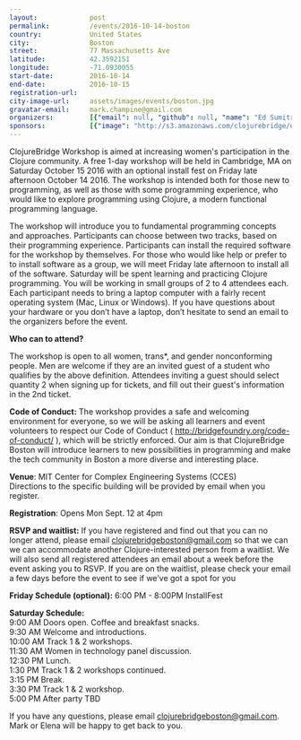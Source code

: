 ```yaml
---
layout:             post
permalink:          /events/2016-10-14-boston
country:            United States
city:               Boston
street:             77 Massachusetts Ave
latitude:           42.3592151
longitude:          -71.0930055
start-date:         2016-10-14
end-date:           2016-10-15
registration-url:
city-image-url:     assets/images/events/boston.jpg
gravatar-email:     mark.champine@gmail.com
organizers:         [{"email": null, "github": null, "name": "Ed Sumitra", "twitter": "ed_sumitra"}, {"email": "clojurebridgeboston@gmail.com", "github": "elenam", "name": "Elena Machkasova", "twitter": "elenam_clj"}, {"email": "mark.champine@gmail.com", "github": "mchampine", "name": "Mark Champine", "twitter": "mchampine"}, {"email": null, "github": null, "name": "Katherine Paras", "twitter": "kit_paras"}, {"email": null, "github": null, "name": "Jon Anthony", "twitter": null}]
sponsors:           [{"image": "http://s3.amazonaws.com/clojurebridge/original/155/687474703a2f2f7777772e6372696d736f6e68657861676f6e2e636f6d2f636f6e74656e742f7468656d65732f63682f696d616765732f4372696d736f6e2d48657861676f6e2d4c6f676f2e6a7067.jpeg?1474463489", "name": "Crimson Hexagon", "url": "http://www.crimsonhexagon.com"}, {"image": "http://s3.amazonaws.com/clojurebridge/original/154/687474703a2f2f636365732d6b616373742d6d69742e6f72672f73697465732f64656661756c742f66696c65732f63636573325f302e706e67.png?1472772771", "name": "MIT CCES", "url": "http://cces-kacst-mit.org/"}, {"image": "http://s3.amazonaws.com/clojurebridge/original/156/47c1d442-854f-11e6-87a4-ad8a5545661f.png?1475068249", "name": "Sonian, Inc.", "url": "http://www.sonian.com/"}]
---
```


ClojureBridge Workshop is aimed at increasing women's participation in the Clojure community. A free 1-day workshop will be held in Cambridge, MA on Saturday October 15 2016 with an optional install fest on Friday late afternoon October 14 2016. The workshop is intended both for those new to programming, as well as those with some programming experience, who would like to explore programming using Clojure, a modern functional programming language.

The workshop will introduce you to fundamental programming concepts and approaches. Participants can choose between two tracks, based on their programming experience. Participants can install the required software for the workshop by themselves. For those who would like help or prefer to to install software as a group, we will meet Friday late afternoon to install all of the software. Saturday will be spent  learning and practicing Clojure programming. You will be working in small groups of 2 to 4 attendees each. Each participant needs to bring a laptop computer with a fairly recent operating system (Mac, Linux or Windows). If you have questions about your hardware or you don’t have a laptop, don’t hesitate to send an email to the organizers before the event.

**Who can to attend?**

The workshop is open to all women, trans*, and gender nonconforming people. Men are welcome if they are an invited guest of a student who qualifies by the above definition. Attendees inviting a guest should select quantity 2 when signing up for tickets, and fill out their guest's information in the 2nd ticket.

**Code of Conduct:**
The workshop provides a safe and welcoming environment for everyone, so we will be asking all learners and event volunteers to respect our Code of Conduct ( http://bridgefoundry.org/code-of-conduct/ ), which will be strictly enforced. Our aim is that ClojureBridge Boston will introduce learners to new possibilities in programming and make the tech community in Boston a more diverse and interesting place.

**Venue**: MIT Center for Complex Engineering Systems (CCES)<br/>
Directions to the specific building will be provided by email when you register.

**Registration**: Opens Mon Sept. 12 at 4pm

**RSVP and waitlist:**
If you have registered and find out that you can no longer attend, please email clojurebridgeboston@gmail.com so that we can we can accommodate another Clojure-interested person from a waitlist. We will also send all registered attendees an email about a week before the event asking you to RSVP. If you are on the waitlist, please check your email a few days before the event to see if we’ve got a spot for you

**Friday Schedule (optional):**
6:00 PM - 8:00PM InstallFest

**Saturday Schedule:**<br/>
9:00 AM Doors open. Coffee and breakfast snacks.<br/>
9:30 AM Welcome and introductions.<br/>
10:00 AM Track 1 & 2 workshops.<br/>
11:30 AM Women in technology panel discussion.<br/>
12:30 PM Lunch.<br/>
1:30 PM Track 1 & 2 workshops continued.<br/>
3:15 PM Break.<br/>
3:30 PM Track 1 & 2 workshop.<br/>
5:00 PM After party TBD<br/>

If you have any questions, please email clojurebridgeboston@gmail.com. Mark or Elena will be happy to get back to you.
